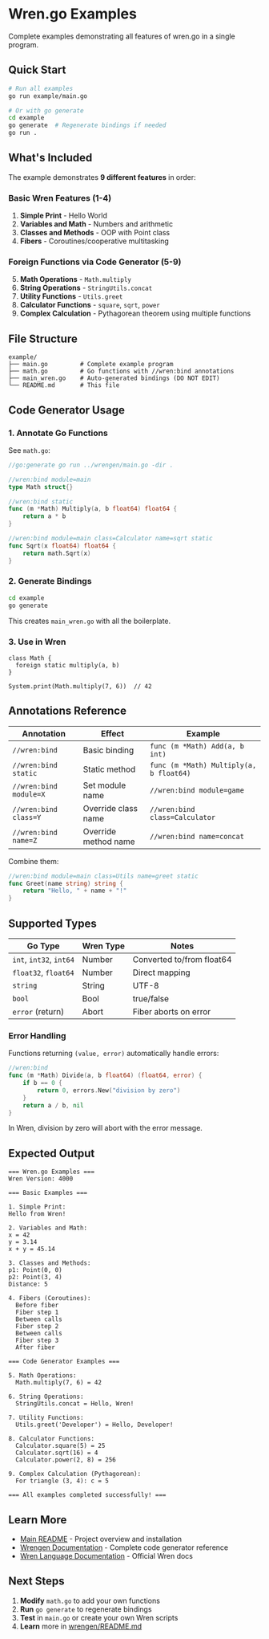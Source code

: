 # Wren.go Examples

Complete examples demonstrating all features of wren.go in a single program.

## Quick Start

```bash
# Run all examples
go run example/main.go

# Or with go generate
cd example
go generate  # Regenerate bindings if needed
go run .
```

## What's Included

The example demonstrates **9 different features** in order:

### Basic Wren Features (1-4)

1. **Simple Print** - Hello World
2. **Variables and Math** - Numbers and arithmetic
3. **Classes and Methods** - OOP with Point class
4. **Fibers** - Coroutines/cooperative multitasking

### Foreign Functions via Code Generator (5-9)

5. **Math Operations** - `Math.multiply`
6. **String Operations** - `StringUtils.concat`
7. **Utility Functions** - `Utils.greet`
8. **Calculator Functions** - `square`, `sqrt`, `power`
9. **Complex Calculation** - Pythagorean theorem using multiple functions

## File Structure

```
example/
├── main.go         # Complete example program
├── math.go         # Go functions with //wren:bind annotations
├── main_wren.go    # Auto-generated bindings (DO NOT EDIT)
└── README.md       # This file
```

## Code Generator Usage

### 1. Annotate Go Functions

See `math.go`:

```go
//go:generate go run ../wrengen/main.go -dir .

//wren:bind module=main
type Math struct{}

//wren:bind static
func (m *Math) Multiply(a, b float64) float64 {
    return a * b
}

//wren:bind module=main class=Calculator name=sqrt static
func Sqrt(x float64) float64 {
    return math.Sqrt(x)
}
```

### 2. Generate Bindings

```bash
cd example
go generate
```

This creates `main_wren.go` with all the boilerplate.

### 3. Use in Wren

```wren
class Math {
  foreign static multiply(a, b)
}

System.print(Math.multiply(7, 6))  // 42
```

## Annotations Reference

| Annotation | Effect | Example |
|------------|--------|---------|
| `//wren:bind` | Basic binding | `func (m *Math) Add(a, b int)` |
| `//wren:bind static` | Static method | `func (m *Math) Multiply(a, b float64)` |
| `//wren:bind module=X` | Set module name | `//wren:bind module=game` |
| `//wren:bind class=Y` | Override class name | `//wren:bind class=Calculator` |
| `//wren:bind name=Z` | Override method name | `//wren:bind name=concat` |

Combine them:
```go
//wren:bind module=main class=Utils name=greet static
func Greet(name string) string {
    return "Hello, " + name + "!"
}
```

## Supported Types

| Go Type | Wren Type | Notes |
|---------|-----------|-------|
| `int`, `int32`, `int64` | Number | Converted to/from float64 |
| `float32`, `float64` | Number | Direct mapping |
| `string` | String | UTF-8 |
| `bool` | Bool | true/false |
| `error` (return) | Abort | Fiber aborts on error |

### Error Handling

Functions returning `(value, error)` automatically handle errors:

```go
//wren:bind
func (m *Math) Divide(a, b float64) (float64, error) {
    if b == 0 {
        return 0, errors.New("division by zero")
    }
    return a / b, nil
}
```

In Wren, division by zero will abort with the error message.

## Expected Output

```
=== Wren.go Examples ===
Wren Version: 4000

=== Basic Examples ===

1. Simple Print:
Hello from Wren!

2. Variables and Math:
x = 42
y = 3.14
x + y = 45.14

3. Classes and Methods:
p1: Point(0, 0)
p2: Point(3, 4)
Distance: 5

4. Fibers (Coroutines):
  Before fiber
  Fiber step 1
  Between calls
  Fiber step 2
  Between calls
  Fiber step 3
  After fiber

=== Code Generator Examples ===

5. Math Operations:
  Math.multiply(7, 6) = 42

6. String Operations:
  StringUtils.concat = Hello, Wren!

7. Utility Functions:
  Utils.greet('Developer') = Hello, Developer!

8. Calculator Functions:
  Calculator.square(5) = 25
  Calculator.sqrt(16) = 4
  Calculator.power(2, 8) = 256

9. Complex Calculation (Pythagorean):
  For triangle (3, 4): c = 5

=== All examples completed successfully! ===
```

## Learn More

- [Main README](../README.md) - Project overview and installation
- [Wrengen Documentation](../wrengen/README.md) - Complete code generator reference
- [Wren Language Documentation](https://wren.io/) - Official Wren docs

## Next Steps

1. **Modify** `math.go` to add your own functions
2. **Run** `go generate` to regenerate bindings
3. **Test** in `main.go` or create your own Wren scripts
4. **Learn** more in [wrengen/README.md](../wrengen/README.md)

